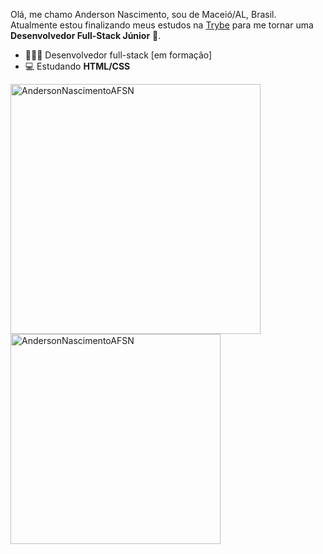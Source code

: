 <!--
**AndersonNascimentoAFSN/AndersonNascimentoAFSN** is a ✨ _special_ ✨ repository because its `README.md` (this file) appears on your GitHub profile.

Here are some ideas to get you started:

- 🔭 I’m currently working on ...
- 🌱 I’m currently learning ...
- 👯 I’m looking to collaborate on ...
- 🤔 I’m looking for help with ...
- 💬 Ask me about ...
- 📫 How to reach me: ...
- 😄 Pronouns: ...
- ⚡ Fun fact: ...
-->



Olá, me chamo Anderson Nascimento, sou de Maceió/AL, Brasil. Atualmente estou finalizando meus estudos na [Trybe](https://www.betrybe.com/) para me tornar uma **Desenvolvedor Full-Stack Júnior** 🚀.

- 👩🏽‍💻 Desenvolvedor full-stack [em formação]
- 💻 Estudando **HTML/CSS**


<a href="https://github.com/gomesanac">
  <img align="center" width="400px" src="https://github-readme-stats.vercel.app/api?username=AndersonNascimentoAFSN&show_icons=true&theme=dracula" alt="AndersonNascimentoAFSN" />
</a>
<a href="https://github.com/gomesanac">
  <img align="center" width="336px" src="https://github-readme-stats.vercel.app/api/top-langs/?username=AndersonNascimentoAFSN&layout=compact&theme=dracula" alt="AndersonNascimentoAFSN" />
</a>

